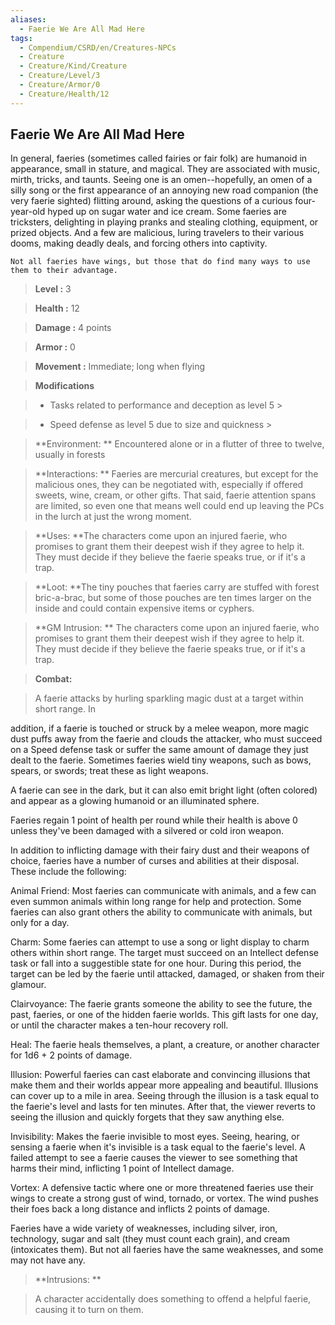 ```yaml
---
aliases:
  - Faerie We Are All Mad Here
tags:
  - Compendium/CSRD/en/Creatures-NPCs
  - Creature
  - Creature/Kind/Creature
  - Creature/Level/3
  - Creature/Armor/0
  - Creature/Health/12
---
```

  
    
## Faerie We Are All Mad Here    
In general, faeries (sometimes called fairies or fair folk) are humanoid in appearance, small in stature, and magical. They are associated with music, mirth, tricks, and taunts. Seeing one is an omen--hopefully, an omen of a silly song or the first appearance of an annoying new road companion (the very faerie sighted) flitting around, asking the questions of a curious four-year-old hyped up on sugar water and ice cream. Some faeries are tricksters, delighting in playing pranks and stealing clothing, equipment, or prized objects. And a few are malicious, luring travelers to their various dooms, making deadly deals, and forcing others into captivity.  
	Not all faeries have wings, but those that do find many ways to use them to their advantage.    
  
    
> **Level :** 3    
> **Health :** 12    
> **Damage :** 4 points    
> **Armor :** 0    
> **Movement :** Immediate; long when flying    
> **Modifications**    
>- Tasks related to performance and deception as level 5 >  
>    
>- Speed defense as level 5 due to size and quickness >  
>    
> **Environment: ** Encountered alone or in a flutter of three to twelve, usually in forests    
> **Interactions: ** Faeries are mercurial creatures, but except for the malicious ones, they can be negotiated with, especially if offered sweets, wine, cream, or other gifts. That said, faerie attention spans are limited, so even one that means well could end up leaving the PCs in the lurch at just the wrong moment.    
> **Uses: **The characters come upon an injured faerie, who promises to grant them their deepest wish if they agree to help it. They must decide if they believe the faerie speaks true, or if it's a trap.    
> **Loot: **The tiny pouches that faeries carry are stuffed with forest bric-a-brac, but some of those pouches are ten times larger on the inside and could contain expensive items or cyphers.    
> **GM Intrusion: ** The characters come upon an injured faerie, who promises to grant them their deepest wish if they agree to help it. They must decide if they believe the faerie speaks true, or if it's a trap.    
  
> **Combat:**   
> A faerie attacks by hurling sparkling magic dust at a target within short range. In  
addition, if a faerie is touched or struck by a melee weapon, more magic dust puffs away from the faerie and clouds the attacker, who must succeed on a Speed defense task or suffer the same amount of damage they just dealt to the faerie. Sometimes faeries wield tiny weapons, such as bows, spears, or swords; treat these as light weapons.  
A faerie can see in the dark, but it can also emit bright light (often colored) and appear as a glowing humanoid or an illuminated sphere.  
Faeries regain 1 point of health per round while their health is above 0 unless they've been damaged with a silvered or cold iron weapon.  
In addition to inflicting damage with their fairy dust and their weapons of choice, faeries have a number of curses and abilities at their disposal. These include the following:  
Animal Friend: Most faeries can communicate with animals, and a few can even summon animals within long range for help and protection. Some faeries can also grant others the ability to communicate with animals, but only for a day.  
Charm: Some faeries can attempt to use a song or light display to charm others within short range. The target must succeed on an Intellect defense task or fall into a suggestible state for one hour. During this period, the target can be led by the faerie until attacked, damaged, or shaken from their glamour.  
Clairvoyance: The faerie grants someone the ability to see the future, the past, faeries, or one of the hidden faerie worlds. This gift lasts for one day, or until the character makes a ten-hour recovery roll.  
Heal: The faerie heals themselves, a plant, a creature, or another character for 1d6 + 2 points of damage.  
Illusion: Powerful faeries can cast elaborate and convincing illusions that make them and their worlds appear more appealing and beautiful. Illusions can cover up to a mile in area. Seeing through the illusion is a task equal to the faerie's level and lasts for ten minutes. After that, the viewer reverts to seeing the illusion and quickly forgets that they saw anything else.  
Invisibility: Makes the faerie invisible to most eyes. Seeing, hearing, or sensing a faerie when it's invisible is a task equal to the faerie's level. A failed attempt to see a faerie causes the viewer to see something that harms their mind, inflicting 1 point of Intellect damage.  
Vortex: A defensive tactic where one or more threatened faeries use their wings to create a strong gust of wind, tornado, or vortex. The wind pushes their foes back a long distance and inflicts 2 points of damage.  
Faeries have a wide variety of weaknesses, including silver, iron, technology, sugar and salt (they must count each grain), and cream (intoxicates them). But not all faeries have the same weaknesses, and some may not have any.    
    
  
> **Intrusions: **   
> A character accidentally does something to offend a helpful faerie, causing it to turn on them.    
